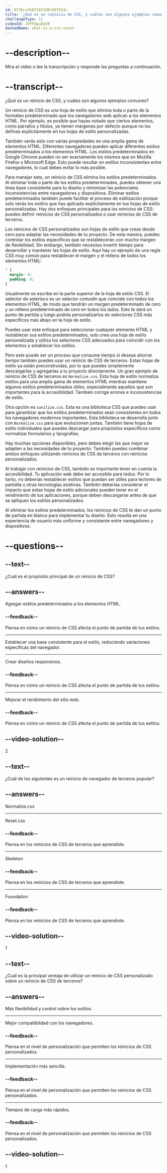 ```yaml
---
id: 672bccdb8f1823d8c60f914c
title: '¿Qué es un reinicio de CSS, y cuáles son algunos ejemplos comunes?'
challengeType: 11
videoId: 2VPFQpukQV8
dashedName: what-is-a-css-reset
---
```


# --description--

Mira el video o lee la transcripción y responde las preguntas a continuación.

# --transcript--

¿Qué es un reinicio de CSS, y cuáles son algunos ejemplos comunes?

Un reinicio de CSS es una hoja de estilo que elimina toda o parte de la formateo predeterminado que los navegadores web aplican a los elementos HTML. Por ejemplo, es posible que hayas notado que ciertos elementos, como párrafos y títulos, ya tienen márgenes por defecto aunque no los definas explícitamente en tus hojas de estilo personalizadas.

También verás esto con varias propiedades en una amplia gama de elementos HTML. Diferentes navegadores pueden aplicar diferentes estilos predeterminados a los elementos HTML. Los estilos predeterminados en Google Chrome pueden no ser exactamente los mismos que en Mozilla Firefox o Microsoft Edge. Esto puede resultar en estilos inconsistentes entre navegadores, lo cual debes evitar lo más posible.

Para manejar esto, un reinicio de CSS elimina los estilos predeterminados. Al eliminar toda o parte de los estilos predeterminados, puedes obtener una línea base consistente para tu diseño y minimizar las potenciales inconsistencias entre navegadores y dispositivos. Eliminar estilos predeterminados también puede facilitar el proceso de estilización porque solo verás los estilos que has aplicado explícitamente en tus hojas de estilo personalizadas. Hay dos enfoques principales para los reinicios de CSS: puedes definir reinicios de CSS personalizados o usar reinicios de CSS de terceros.

Los reinicios de CSS personalizados son hojas de estilo que creas desde cero para adaptar las necesidades de tu proyecto. De esta manera, puedes controlar los estilos específicos que se restablecerán con mucho margen de flexibilidad. Sin embargo, también necesitas invertir tiempo para desarrollar y mantener las hojas de estilo. Aquí hay un ejemplo de una regla CSS muy común para restablecer el margen y el relleno de todos los elementos HTML:

```css
* {
  margin: 0;
  padding: 0;
}
```

Usualmente se escribe en la parte superior de la hoja de estilo CSS. El selector de asterisco es un selector comodín que coincide con todos los elementos HTML, de modo que tendrán un margen predeterminado de cero y un relleno predeterminado de cero en todos los lados. Esto te dará un punto de partida y luego podrás personalizarlos en selectores CSS más específicos más abajo en la hoja de estilo.

Puedes usar este enfoque para seleccionar cualquier elemento HTML y restablecer sus estilos predeterminados, solo crea una hoja de estilo personalizada y utiliza los selectores CSS adecuados para coincidir con los elementos y establecer los estilos.

Pero este puede ser un proceso que consume tiempo si deseas ahorrar tiempo también puedes usar un reinicio de CSS de terceros. Estas hojas de estilo ya están preconstruidas, por lo que puedes simplemente descargarlas y agregarlas a tu proyecto directamente. Un gran ejemplo de reinicio de CSS de terceros es `Normalize.css`. Esta hoja de estilo normaliza estilos para una amplia gama de elementos HTML mientras mantiene algunos estilos predeterminados útiles, especialmente aquellos que son importantes para la accesibilidad. También corrige errores e inconsistencias de estilo.

Otra opción es `sanitize.css`. Esta es una biblioteca CSS que puedes usar para garantizar que los estilos predeterminados sean consistentes en todos los navegadores modernos importantes. Esta biblioteca se desarrolla junto con `Normalize.css` para que evolucionen juntas. También tiene hojas de estilo individuales que puedes descargar para propósitos específicos como normalizar formularios y tipografías.

Hay muchas opciones disponibles, pero debes elegir las que mejor se adapten a las necesidades de tu proyecto. También puedes combinar ambos enfoques utilizando reinicios de CSS de terceros con reinicios personalizados.

Al trabajar con reinicios de CSS, también es importante tener en cuenta la accesibilidad. Tu aplicación web debe ser accesible para todos. Por lo tanto, no deberías restablecer estilos que puedan ser útiles para lectores de pantalla u otras tecnologías asistivas. También deberías considerar el impacto que estas hojas de estilo adicionales pueden tener en el rendimiento de tus aplicaciones, porque deben descargarse antes de que se apliquen los estilos personalizados.

Al eliminar los estilos predeterminados, los reinicios de CSS te dan un punto de partida en blanco para implementar tu diseño. Esto resulta en una experiencia de usuario más uniforme y consistente entre navegadores y dispositivos.

# --questions--

## --text--

¿Cuál es el propósito principal de un reinicio de CSS?

## --answers--

Agregar estilos predeterminados a los elementos HTML.

### --feedback--

Piensa en cómo un reinicio de CSS afecta el punto de partida de tus estilos.

---

Establecer una base consistente para el estilo, reduciendo variaciones específicas del navegador.

---

Crear diseños responsivos.

### --feedback--

Piensa en cómo un reinicio de CSS afecta el punto de partida de tus estilos.

---

Mejorar el rendimiento del sitio web.

### --feedback--

Piensa en cómo un reinicio de CSS afecta el punto de partida de tus estilos.

## --video-solution--

2

## --text--

¿Cuál de los siguientes es un reinicio de navegador de terceros popular?

## --answers--

Normalize.css

---

Reset.css

### --feedback--

Piensa en los reinicios de CSS de terceros que aprendiste.

---

Skeleton

### --feedback--

Piensa en los reinicios de CSS de terceros que aprendiste.

---

Foundation

### --feedback--

Piensa en los reinicios de CSS de terceros que aprendiste.

## --video-solution--

1

## --text--

¿Cuál es la principal ventaja de utilizar un reinicio de CSS personalizado sobre un reinicio de CSS de terceros?

## --answers--

Más flexibilidad y control sobre los estilos.

---

Mejor compatibilidad con los navegadores.

### --feedback--

Piensa en el nivel de personalización que permiten los reinicios de CSS personalizados.

---

Implementación más sencilla.

### --feedback--

Piensa en el nivel de personalización que permiten los reinicios de CSS personalizados.

---

Tiempos de carga más rápidos.

### --feedback--

Piensa en el nivel de personalización que permiten los reinicios de CSS personalizados.

## --video-solution--

1
